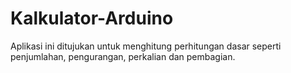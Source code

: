 # Kalkulator-Arduino
Aplikasi ini ditujukan untuk menghitung perhitungan dasar seperti penjumlahan, pengurangan, perkalian dan pembagian.
